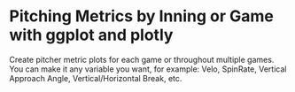 # Pitching Metrics by Inning or Game with ggplot and plotly
 Create pitcher metric plots for each game or throughout multiple games. You can make it any variable you want, for example: Velo, SpinRate, Vertical Approach Angle, Vertical/Horizontal Break, etc.
